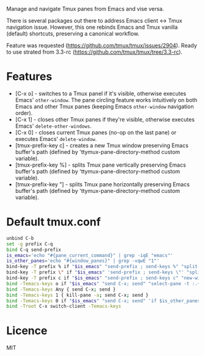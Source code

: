 Manage and navigate Tmux panes from Emacs and vise versa.

There is several packages out there to address Emacs client <-> Tmux navigation
issue. However, this one rebinds Emacs and Tmux vanilla (default) shortcuts,
preserving a canonical workflow.

Feature was requested  (https://github.com/tmux/tmux/issues/2904).
Ready to use strated from 3.3-rc  (https://github.com/tmux/tmux/tree/3.3-rc).

# Features

* [C-x o] - switches to a Tmux panel if it's visible, otherwise executes Emacs'
  `other-window`. The pane circling feature works intuitively on both Emacs
  and other Tmux panes (keeping Emacs `other-window` navigation order).
* [C-x 1] - closes other Tmux panes if they're visible, otherwise executes
  Emacs' `delete-other-windows`.
* [C-x 0] - closes current Tmux panes (no-op on the last pane) or executes
  Emacs' `delete-window`.
* [tmux-prefix-key c] - creates a new Tmux window preserving Emacs buffer's path
  (defined by 'ttymux-pane-directory-method custom variable).
* [tmux-prefix-key %] - splits Tmux pane vertically preserving Emacs buffer's
  path (defined by 'ttymux-pane-directory-method custom variable).
* [tmux-prefix-key "] - splits Tmux pane horizontally preserving Emacs buffer's
  path (defined by 'ttymux-pane-directory-method custom variable).

# Default tmux.conf

```sh
unbind C-b
set -g prefix C-q
bind C-q send-prefix
is_emacs='echo "#{pane_current_command}" | grep -iqE "emacs"'
is_other_panes='echo "#{window_panes}" | grep -vqwE "1"'
bind-key -T prefix % if "$is_emacs" "send-prefix ; send-keys %" "split-window -h -c \"#{pane_current_path}\""
bind-key -T prefix \" if "$is_emacs" 'send-prefix ; send-keys \"' "split-window -v -c \"#{pane_current_path}\""
bind-key -T prefix c if "$is_emacs" "send-prefix ; send-keys c" "new-window -c \"#{pane_current_path}\""
bind -Temacs-keys o if "$is_emacs" "send C-x; send" "select-pane -t :.+"
bind -Temacs-keys Any { send C-x; send }
bind -Temacs-keys 1 { kill-pane -a; send C-x; send }
bind -Temacs-keys 0 if "$is_emacs" "send C-x; send" 'if $is_other_panes kill-pane'
bind -Troot C-x switch-client -Temacs-keys
```

# Licence

MIT
